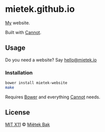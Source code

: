 mietek.github.io
================

[My](http://mietek.io/) website.

Built with [Cannot](https://github.com/mietek/cannot/).


Usage
-----

Do you need a website?  Say hello@mietek.io


### Installation

```sh
bower install mietek-website
make
```

Requires [Bower](http://bower.io/) and everything [Cannot](https://github.com/mietek/cannot/) needs.


License
-------

[MIT X11](https://github.com/mietek/license/blob/master/LICENSE.md) © [Miëtek Bak](http://mietek.io/)

